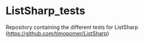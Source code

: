 # ListSharp_tests
Repository containing the different tests for ListSharp (https://github.com/timopomer/ListSharp)
